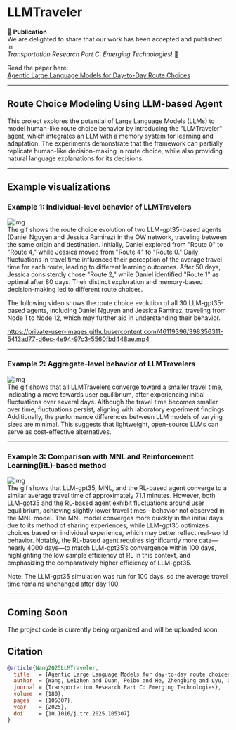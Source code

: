 # LLMTraveler


📄 **Publication**  
We are delighted to share that our work has been accepted and published in  
*Transportation Research Part C: Emerging Technologies*! 🎉  

Read the paper here:  
[Agentic Large Language Models for Day-to-Day Route Choices](https://www.sciencedirect.com/science/article/pii/S0968090X25003110)  

---------------------------------------------------------------------------------------------------
## Route Choice Modeling Using LLM-based Agent
This project explores the potential of Large Language Models (LLMs) to model human-like route choice behavior by introducing the "LLMTraveler" agent, which integrates an LLM with a memory system for learning and adaptation. The experiments demonstrate that the framework can partially replicate human-like decision-making in route choice, while also providing natural language explanations for its decisions.

---------------------------------------------------------------------------------------------------

## Example visualizations
### Example 1: Individual-level behavior of LLMTravelers

![img](https://github.com/georgewanglz2019/LLMTraveler/blob/main/route_choices_of_two_agents_small.gif)  
The gif shows the route choice evolution of two LLM-gpt35-based agents (Daniel Nguyen and Jessica Ramirez) in the OW network, traveling between the same origin and destination. Initially, Daniel explored from "Route 0" to "Route 4," while Jessica moved from "Route 4" to "Route 0." Daily fluctuations in travel time influenced their perception of the average travel time for each route, leading to different learning outcomes. After 50 days, Jessica consistently chose "Route 2," while Daniel identified "Route 1" as optimal after 80 days. Their distinct exploration and memory-based decision-making led to different route choices.

The following video shows the route choice evolution of all 30 LLM-gpt35-based agents, including Daniel Nguyen and Jessica Ramirez, traveling from Node 1 to Node 12, which may further aid in understanding their behavior.

https://private-user-images.githubusercontent.com/46119396/398356311-5413ad77-d6ec-4e94-97c3-5560fbd448ae.mp4

---------------------------------------------------------------------------------------------------

### Example 2: Aggregate-level behavior of LLMTravelers

![img](https://github.com/georgewanglz2019/LLMTraveler/blob/main/LLMTravelers_avg_tt_small.gif)  
The gif shows that all LLMTravelers converge toward a smaller travel time, indicating a move towards user equilibrium, after experiencing initial fluctuations over several days. Although the travel time becomes smaller over time, fluctuations persist, aligning with laboratory experiment findings. Additionally, the performance differences between LLM models of varying sizes are minimal. This suggests that lightweight, open-source LLMs can serve as cost-effective alternatives.

---------------------------------------------------------------------------------------------------

### Example 3: Comparison with MNL and Reinforcement Learning(RL)-based method

![img](https://github.com/georgewanglz2019/LLMTraveler/blob/main/Diff_methods_avg_tt.gif)  
The gif shows that LLM-gpt35, MNL, and the RL-based agent converge to a similar average travel time of approximately 71.1 minutes. However, both LLM-gpt35 and the RL-based agent exhibit fluctuations around user equilibrium, achieving slightly lower travel times—behavior not observed in the MNL model. The MNL model converges more quickly in the initial days due to its method of sharing experiences, while LLM-gpt35 optimizes choices based on individual experience, which may better reflect real-world behavior. Notably, the RL-based agent requires significantly more data—nearly 4000 days—to match LLM-gpt35’s convergence within 100 days, highlighting the low sample efficiency of RL in this context, and emphasizing the comparatively higher efficiency of LLM-gpt35.

Note: The LLM-gpt35 simulation was run for 100 days, so the average travel time remains unchanged after day 100.

---------------------------------------------------------------------------------------------------

## Coming Soon
The project code is currently being organized and will be uploaded soon.

## Citation

```bibtex
@article{Wang2025LLMTraveler,
  title   = {Agentic Large Language Models for day-to-day route choices},
  author  = {Wang, Leizhen and Duan, Peibo and He, Zhengbing and Lyu, Cheng and Chen, Xin and Zheng, Nan and Yao, Li and Ma, Zhenliang},
  journal = {Transportation Research Part C: Emerging Technologies},
  volume  = {180},
  pages   = {105307},
  year    = {2025},
  doi     = {10.1016/j.trc.2025.105307}
}
